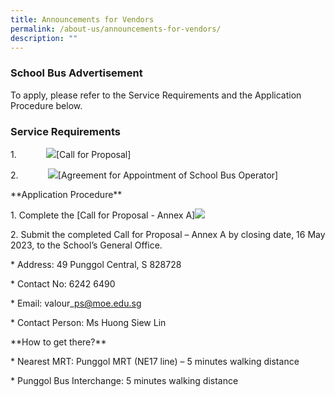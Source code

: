 ```yaml
---
title: Announcements for Vendors
permalink: /about-us/announcements-for-vendors/
description: ""
---
```

### School Bus Advertisement

To apply, please refer to the Service Requirements and the Application Procedure below.

### Service Requirements

1.            ![](file:///C:/Users/S82267~1/AppData/Local/Temp/msohtmlclip1/01/clip_image002.gif)\[Call for Proposal\]

2.            ![](file:///C:/Users/S82267~1/AppData/Local/Temp/msohtmlclip1/01/clip_image004.gif)\[Agreement for Appointment of School Bus Operator\]

\*\*Application Procedure\*\*

1\. Complete the \[Call for Proposal - Annex A\]![](file:///C:/Users/S82267~1/AppData/Local/Temp/msohtmlclip1/01/clip_image006.gif)

2\. Submit the completed Call for Proposal – Annex A by closing date, 16 May 2023, to the School’s General Office.

\* Address: 49 Punggol Central, S 828728

\* Contact No: 6242 6490

\* Email: valour\_ps@moe.edu.sg

\* Contact Person: Ms Huong Siew Lin

\*\*How to get there?\*\*

\* Nearest MRT: Punggol MRT (NE17 line) – 5 minutes walking distance

\* Punggol Bus Interchange: 5 minutes walking distance
